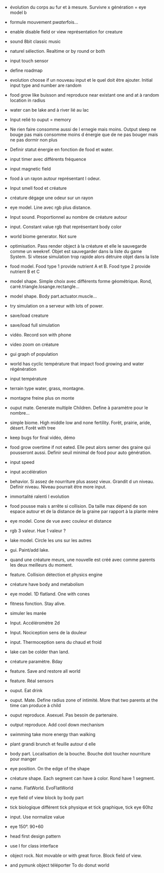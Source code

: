 - évolution du corps au fur et à mesure. Survivre x génération = eye model b
- formule mouvement p*water*fois...

- enable disable field or view représentation for creature 
- sound 8bit classic music 
- naturel sélection. Realtime or by round or both 
- input touch sensor 
- define roadmap 
- evolution choose if un nouveau input et le quel doit être ajouter. Initial input type and number are random 
- food grow like buisson and reproduce near existant one and at à random location in radius
- water can be lake and à river lié au lac
- Input relié to ouput = memory 
- Ne rien faire consomme aussi de l ernegie mais moins. Output sleep ne bouge pas mais  consomme moins d énergie que de ne pas bouger mais ne pas dormir non plus
- Definir statut énergie en fonction de food et water.
- input timer avec différents fréquence 
- input magnetic field 
- food à un rayon autour représentant l odeur.
- Input smell food et créature 
- créature dégage une odeur sur un rayon
- eye model. Line avec rgb plus distance. 
- Input sound. Proportionnel au nombre de créature autour 
- input. Constant value rgb that représentant body color 
- world biome generator. Not sure
- optimisation. Pass render object à la créature et elle le sauvegarde comme un weekref. Objet est sauvegarder dans la liste du game System. Si vitesse simulation trop rapide alors détruire objet dans la liste
- food model. Food type 1 provide nutrient A et B. Food type 2 provide nutrient B et C
- model shape. Simple choix avec différents forme géométrique. Rond, carré.triangle.losange.rectangle...
- model shape. Body part.actuator.muscle...
- try simulation on a serveur with lots of power.
- save/load  creature 
- save/load full simulation
- vidéo. Record son with phone
- video zoom on créature
- gui graph of population 
- world has cyclic température that impact food growing and water régénération
- input température
- terrain type water, grass, montagne. 
- montagne freine plus on monte
- ouput mate. Generate multiple Children. Define à paramètre pour le nombre...
- simple biome. High middle low and none fertility. Forêt, prairie, aride, désert. Forêt with  tree 
- keep bugs for final vidéo, démo
- food grow overtime if not eated. Elle peut alors semer des graine qui pousseront aussi. Definir seuil minimal de food pour auto génération.
- input speed 
- input accélération 
- behavior. Si assez de nourriture plus assez vieux. Grandit d un niveau. Definir niveau. Niveau pourrait être more input.
- immortalité ralenti l evolution 
- food pousse mais s arrête si collision. Da taille max dépend de son espace autour et de la distance de la graine par rapport à la plante mère
- eye model. Cone de vue avec couleur et distance
- rgb 3 valeur. Hue 1 valeur ?
- lake model. Circle les uns sur les autres
- gui. Paint/add lake.
- quand une créature meurs, une nouvelle est créé avec comme parents les deux meilleurs du moment.
- feature. Collision détection et physics engine 
- créature have body and metabolism 
- eye model. 1D flatland. One with cones 
- fitness fonction. Stay alive. 
- simuler les marée 
- Input. Accéléromètre 2d
- Input. Nociception sens de la douleur 
- input. Thermoception sens du chaud et froid
- lake can be colder than land.
- créature paramètre. Bday 
- feature. Save and restore all world
- feature. Réal sensors 
- ouput. Eat drink
- ouput. Mate. Define radius zone of intimité. More that two parents at the time can produce à child
- ouput reproduce. Asexuel. Pas besoin de partenaire.
- output reproduce. Add cool down mechanism 
- swimming take more energy than walking
- plant grandi brunch et feuille autour d elle
- body part. Localisation de la bouche. Bouche doit toucher nourriture pour manger
- eye position. On the edge of the shape
- créature shape. Each segment can have à color. Rond have 1 segment.
- name. FlatWorld. EvoFlatWorld
- eye field of view block by body part 
- tick biologique différent tick physique et tick graphique, tick eye 60hz
- input. Use normalize value
-  eye 150°. 90+60
-  head first design pattern 
-  use I for class interface
-  object rock. Not movable or with great force. Block field of view.
-  and pymunk object téléporter To do donut world